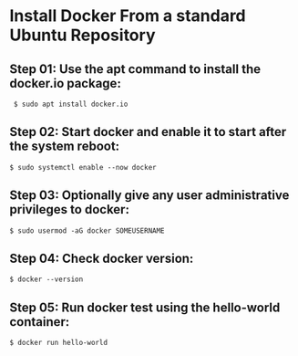 # Install Docker From a standard Ubuntu Repository

## Step 01: Use the apt command to install the docker.io package:
```
 $ sudo apt install docker.io
```

## Step 02: Start docker and enable it to start after the system reboot:
```
$ sudo systemctl enable --now docker
```

## Step 03: Optionally give any user administrative privileges to docker:
```
$ sudo usermod -aG docker SOMEUSERNAME
```

## Step 04: Check docker version:
```
$ docker --version
```

## Step 05: Run docker test using the hello-world container:
```
$ docker run hello-world
```
